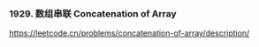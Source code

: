 ### 1929. 数组串联 Concatenation of Array
https://leetcode.cn/problems/concatenation-of-array/description/
